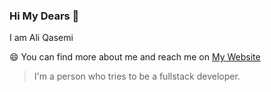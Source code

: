 ### Hi My Dears 👋

I am Ali Qasemi 

 😄 You can find more about me and reach me on [My Website](https://aliqasemi.github.io)

> I'm a person who tries to be a fullstack developer. 

 
